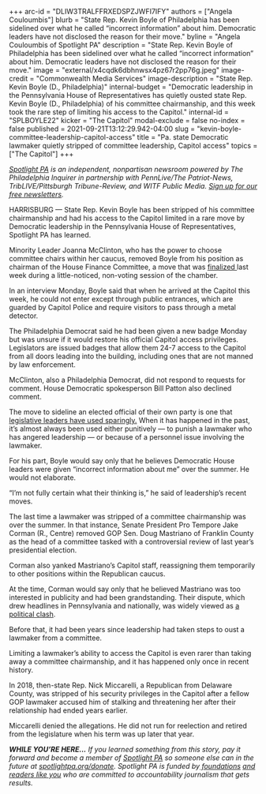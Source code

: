 +++
arc-id = "DLIW3TRALFFRXEDSPZJWFI7IFY"
authors = ["Angela Couloumbis"]
blurb = "State Rep. Kevin Boyle of Philadelphia has been sidelined over what he called “incorrect information” about him. Democratic leaders have not disclosed the reason for their move."
byline = "Angela Couloumbis of Spotlight PA"
description = "State Rep. Kevin Boyle of Philadelphia has been sidelined over what he called “incorrect information” about him. Democratic leaders have not disclosed the reason for their move."
image = "external/x4cqdk6dbhnwsx4pz67r2pp76g.jpeg"
image-credit = "Commonwealth Media Services"
image-description = "State Rep. Kevin Boyle (D., Philadelphia)"
internal-budget = "Democratic leadership in the Pennsylvania House of Representatives has quietly ousted state Rep. Kevin Boyle (D., Philadelphia) of his committee chairmanship, and this week took the rare step of limiting his access to the Capitol."
internal-id = "SPLBOYLE22"
kicker = "The Capitol"
modal-exclude = false
no-index = false
published = 2021-09-21T13:12:29.942-04:00
slug = "kevin-boyle-committee-leadership-capitol-access"
title = "Pa. state Democratic lawmaker quietly stripped of committee leadership, Capitol access"
topics = ["The Capitol"]
+++

<a href="https://lesspage.com/"><i>Spotlight PA</i></a><i> is an independent, nonpartisan newsroom powered by The Philadelphia Inquirer in partnership with PennLive/The Patriot-News, TribLIVE/Pittsburgh Tribune-Review, and WITF Public Media. </i><a href="https://lesspage.com/newsletters"><i>Sign up for our free newsletters</i></a><i>.</i>

HARRISBURG — State Rep. Kevin Boyle has been stripped of his committee chairmanship and had his access to the Capitol limited in a rare move by Democratic leadership in the Pennsylvania House of Representatives, Spotlight PA has learned.

Minority Leader Joanna McClinton, who has the power to choose committee chairs within her caucus, removed Boyle from his position as chairman of the House Finance Committee, a move that was <a href="https://www.legis.state.pa.us/WU01/LI/HS/2021/0/20210915.htm">finalized </a>last week during a little-noticed, non-voting session of the chamber.

In an interview Monday, Boyle said that when he arrived at the Capitol this week, he could not enter except through public entrances, which are guarded by Capitol Police and require visitors to pass through a metal detector.

<script src="https://lesspage.com/embed.js" async></script><div data-spl-embed-version="1" data-spl-src="https://lesspage.com/embeds/newsletter/"></div>

The Philadelphia Democrat said he had been given a new badge Monday but was unsure if it would restore his official Capitol access privileges. Legislators are issued badges that allow them 24-7 access to the Capitol from all doors leading into the building, including ones that are not manned by law enforcement.

McClinton, also a Philadelphia Democrat, did not respond to requests for comment. House Democratic spokesperson Bill Patton also declined comment.

The move to sideline an elected official of their own party is one that <a href="https://lesspage.com/news/2021/08/pa-election-audit-takeover-top-lawmaker-power/">legislative leaders have used sparingly.</a> When it has happened in the past, it’s almost always been used either punitively — to punish a lawmaker who has angered leadership — or because of a personnel issue involving the lawmaker.

For his part, Boyle would say only that he believes Democratic House leaders were given “incorrect information about me” over the summer. He would not elaborate.

“I’m not fully certain what their thinking is,” he said of leadership’s recent moves.

The last time a lawmaker was stripped of a committee chairmanship was over the summer. In that instance, Senate President Pro Tempore Jake Corman (R., Centre) removed GOP Sen. Doug Mastriano of Franklin County as the head of a committee tasked with a controversial review of last year’s presidential election.

Corman also yanked Mastriano’s Capitol staff, reassigning them temporarily to other positions within the Republican caucus.

At the time, Corman would say only that he believed Mastriano was too interested in publicity and had been grandstanding. Their dispute, which drew headlines in Pennsylvania and nationally, was widely viewed as <a href="https://lesspage.com/news/2021/08/jake-corman-pennsylvania-senate-election-audit/">a political clash</a>.

<script src="https://lesspage.com/embed.js" async></script><div data-spl-embed-version="1" data-spl-src="https://lesspage.com/embeds/donate/?teaser_text=If%20you%20learned%20something%20from%20this%20report%2C%20pay%20it%20forward%20and%20become%20a%20member%20of%20Spotlight%20PA%20so%20someone%20else%20can%20in%20the%20future."></div>

Before that, it had been years since leadership had taken steps to oust a lawmaker from a committee.

Limiting a lawmaker’s ability to access the Capitol is even rarer than taking away a committee chairmanship, and it has happened only once in recent history.

In 2018, then-state Rep. Nick Miccarelli, a Republican from Delaware County, was stripped of his security privileges in the Capitol after a fellow GOP lawmaker accused him of stalking and threatening her after their relationship had ended years earlier.

Miccarelli denied the allegations. He did not run for reelection and retired from the legislature when his term was up later that year.

<i><b>WHILE YOU’RE HERE...</b></i><i> If you learned something from this story, pay it forward and become a member of </i><a href="https://lesspage.com/"><i>Spotlight PA</i></a><i> so someone else can in the future at </i><a href="http://spotlightpa.org/donate"><i>spotlightpa.org/donate</i></a><i>. Spotlight PA is funded by</i><a href="https://lesspage.com/support"><i> foundations</i></a><i> </i><a href="https://lesspage.com/support"><i>and readers like you</i></a><i> who are committed to accountability journalism that gets results.</i>

